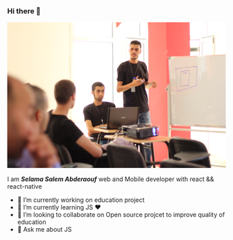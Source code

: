 ### Hi there 👋



![Selama Abderaouf](https://github.com/Salem-Abderaouf/Salem-Abderaouf/blob/master/IMG_1334.JPG?raw=true)

I am ***Selama Salem Abderaouf***  web and Mobile developer with react && react-native 
- 🔭 I’m currently working on education project
- 🌱 I’m currently learning JS :heart:
- 👯 I’m looking to collaborate on Open source projcet to improve quality of education 
- 💬 Ask me about JS 
